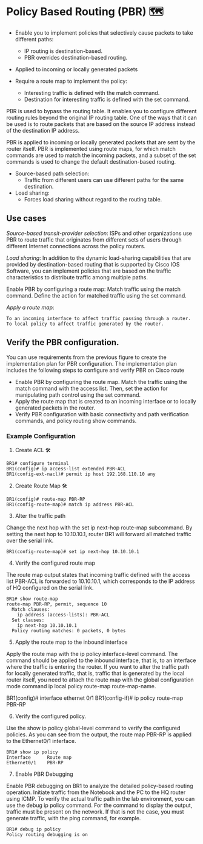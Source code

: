 # Policy Based Routing (PBR) :world_map:

* Enable you to implement policies that selectively cause packets to take different paths:
   +  IP routing is destination-based.
   +  PBR overrides destination-based routing.

* Applied to incoming or locally generated packets
* Require a route map to implement the policy:
   + Interesting traffic is defined with the match command.
   + Destination for interesting traffic is defined with the set command.

PBR is used to bypass the routing table. It enables you to configure different routing rules beyond the original IP routing table. One of the ways that it can be used is to route packets that are based on the source IP address instead of the destination IP address. 

PBR is applied to incoming or locally generated packets that are sent by the router itself. PBR is implemented using route maps, for which match commands are used to match the incoming packets, and a subset of the set commands is used to change the default destination-based routing.

* Source-based path selection:
    + Traffic from different users can use different paths for the same destination.
* Load sharing:
    + Forces load sharing without regard to the routing table.

## Use cases

_Source-based transit-provider selection_: ISPs and other organizations use PBR to route traffic that originates from different sets of users through different Internet connections across the policy routers.

_Load sharing_: In addition to the dynamic load-sharing capabilities that are provided by destination-based routing that is supported by Cisco IOS Software, you can implement policies that are based on the traffic characteristics to distribute traffic among multiple paths.

Enable PBR by configuring a route map:
Match traffic using the match command.
Define the action for matched traffic using the set command.

_Apply a route map_:

    To an incoming interface to affect traffic passing through a router.
    To local policy to affect traffic generated by the router.

## Verify the PBR configuration.

You can use requirements from the previous figure to create the implementation plan for PBR configuration. The implementation plan includes the following steps to configure and verify PBR on Cisco route

* Enable PBR by configuring the route map. Match the traffic using the match command with the access list. Then, set the action for manipulating path control using the set command.
* Apply the route map that is created to an incoming interface or to locally generated packets in the router.
* Verify PBR configuration with basic connectivity and path verification commands, and policy routing show commands.


### Example Configuration

1. Create ACL :hammer_and_wrench:

```
BR1# configure terminal
BR1(config)# ip access-list extended PBR-ACL
BR1(config-ext-nacl)# permit ip host 192.168.110.10 any
```

2. Create Route Map :hammer_and_wrench:

```
BR1(config)# route-map PBR-RP
BR1(config-route-map)# match ip address PBR-ACL
```

3. Alter the traffic path

Change the next hop with the set ip next-hop route-map subcommand. By setting the next hop to 10.10.10.1, router BR1 will forward all matched traffic over the serial link.

```
BR1(config-route-map)# set ip next-hop 10.10.10.1
```

4. Verify the configured route map

The route map output states that incoming traffic defined with the access list PBR-ACL is forwarded to 10.10.10.1, which corresponds to the IP address of HQ configured on the serial link.

```
BR1# show route-map
route-map PBR-RP, permit, sequence 10
  Match clauses:
    ip address (access-lists): PBR-ACL
  Set clauses:
    ip next-hop 10.10.10.1
  Policy routing matches: 0 packets, 0 bytes
```

5. Apply the route map to the inbound interface

Apply the route map with the ip policy interface-level command. The command should be applied to the inbound interface, that is, to an interface where the traffic is entering the router. If you want to alter the traffic path for locally generated traffic, that is, traffic that is generated by the local router itself, you need to attach the route map with the global configuration mode command ip local policy route-map route-map-name. 

BR1(config)# interface ethernet 0/1
BR1(config-if)# ip policy route-map PBR-RP

6. Verify the configured policy.

Use the show ip policy global-level command to verify the configured policies. As you can see from the output, the route map PBR-RP is applied to the Ethernet0/1 interface.

```
BR1# show ip policy
Interface      Route map
Ethernet0/1    PBR-RP
```

7. Enable PBR Debugging 

Enable PBR debugging on BR1 to analyze the detailed policy-based routing operation. Initiate traffic from the Notebook and the PC to the HQ router using ICMP. To verify the actual traffic path in the lab environment, you can use the debug ip policy command. For the command to display the output, traffic must be present on the network. If that is not the case, you must generate traffic, with the ping command, for example.

```
BR1# debug ip policy
Policy routing debugging is on
```
